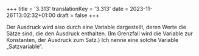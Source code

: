 +++
title = '3.313'
translationKey = '3.313'
date = 2023-11-26T13:02:32+01:00
draft = false
+++

Der Ausdruck wird also durch eine Variable dargestellt, deren Werte die Sätze sind, die den Ausdruck enthalten.
(Im Grenzfall wird die Variable zur Konstanten, der Ausdruck zum Satz.)
Ich nenne eine solche Variable „Satzvariable“.
